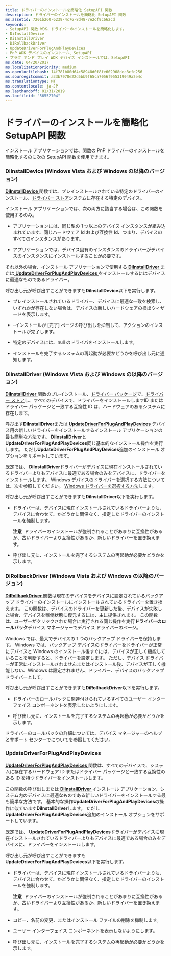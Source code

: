 ```yaml
---
title: ドライバーのインストールを簡略化 SetupAPI 関数
description: ドライバーのインストールを簡略化 SetupAPI 関数
ms.assetid: 7201b260-6239-4c76-8d48-7e2df9c662cd
keywords:
- SetupAPI 関数 WDK、ドライバーのインストールを簡略化します。
- DiInstallDevice
- DiInstallDriver
- DiRollbackDriver
- UpdateDriverForPlugAndPlayDevices
- PnP WDK デバイスのインストール、SetupAPI
- プラグ アンド プレイ WDK デバイス インストールでは、SetupAPI
ms.date: 04/20/2017
ms.localizationpriority: medium
ms.openlocfilehash: 14f781b80d64c58948d0f8fe602968dec8cfd256
ms.sourcegitcommit: a33b7978e22d5bb9f65ca7056f955319049a2e4c
ms.translationtype: MT
ms.contentlocale: ja-JP
ms.lasthandoff: 01/31/2019
ms.locfileid: "56552704"
---
```

# <a name="setupapi-functions-that-simplify-driver-installation"></a>ドライバーのインストールを簡略化 SetupAPI 関数


インストール アプリケーションでは、関数の PnP ドライバーのインストールを簡略化するのに次の SetupAPI 関数を使用できます。

### <a href="" id="diinstalldevice--windows-vista-and-later-versions-of-windows-"></a> DiInstallDevice (Windows Vista および Windows の以降のバージョン)

[ **DiInstallDevice** ](https://msdn.microsoft.com/library/windows/hardware/ff544710)関数では、プレインストールされている特定のドライバーのインストール、[ドライバー ストア](driver-store.md)システムに存在する特定のデバイス。

インストール アプリケーションでは、次の両方に該当する場合は、この関数を使用するのみ。

-   アプリケーションには、同じ型の 1 つ以上のデバイス インスタンスが組み込まれています、同じハードウェア Id および互換性 Id、つまり、デバイスのすべてのインスタンスがあります。

-   アプリケーションでは、デバイス固有のインスタンスのドライバーがデバイスのインスタンスにインストールすることが必要です。

それ以外の場合、インストール アプリケーションで使用する[ **DiInstallDriver** ](https://msdn.microsoft.com/library/windows/hardware/ff544717)または[ **UpdateDriverForPlugAndPlayDevices** ](https://msdn.microsoft.com/library/windows/hardware/ff553534)をインストールするにはデバイスに最適なものであるドライバー。

呼び出し元が呼び出すことができますも**DiInstallDevice**以下を実行します。

-   プレインストールされているドライバー、デバイスに最適な一致を検索し、いずれかが存在しない場合は、デバイスの新しいハードウェアの検出ウィザードを表示します。

-   -インストールが [完了] ページの呼び出しを抑制して、アクションのインストールが完了します。

-   特定のデバイスには、null のドライバをインストールします。

-   インストールを完了するシステムの再起動が必要かどうかを呼び出し元に通知します。

### <a href="" id="diinstalldriver--windows-vista-and-later-versions-of-windows-"></a> DiInstallDriver (Windows Vista および Windows の以降のバージョン)

[ **DiInstallDriver** ](https://msdn.microsoft.com/library/windows/hardware/ff544717)関数のプレインストール、[ドライバー パッケージ](driver-packages.md)で、[ドライバー ストア](driver-store.md)し、すべてのデバイスで、ドライバーをインストールしますID またはドライバー パッケージと一致する互換性 ID は、ハードウェアのあるシステムに存在します。

呼び出す**DiInstallDriver**または[ **UpdateDriverForPlugAndPlayDevices** ](https://msdn.microsoft.com/library/windows/hardware/ff553534)デバイス用の新しいドライバーをインストールするインストール アプリケーションの最も簡単な方法です。 **DiInstallDriver**と**UpdateDriverForPlugAndPlayDevices**同じ基本的なインストール操作を実行します。 ただし**UpdateDriverForPlugAndPlayDevices**追加のインストール オプションをサポートしています。

既定では、 **DiInstallDriver**ドライバーがデバイスに現在インストールされているドライバーよりもデバイスに最適である場合のみをデバイスに、ドライバーをインストールします。 Windows デバイスのドライバーを選択する方法については、次を参照してください。 [Windows ドライバーを選択する方法](how-setup-selects-drivers.md)します。

呼び出し元が呼び出すことができますも**DiInstallDriver**以下を実行します。

-   ドライバーは、デバイスに現在インストールされているドライバーよりも、デバイスに合わせて、かどうかに関係なく、指定したドライバーのインストールを強制します。

    **注意**  ドライバーのインストールが強制されることがあまりに互換性があるか、古いドライバーより互換性があるか、新しいドライバーを置き換えます。

     

-   呼び出し元に、インストールを完了するシステムの再起動が必要かどうかを示します。

### <a href="" id="dirollbackdriver--windows-vista-and-later-versions-of-windows-"></a> DiRollbackDriver (Windows Vista および Windows の以降のバージョン)

[ **DiRollbackDriver** ](https://msdn.microsoft.com/library/windows/hardware/ff544721)関数は現在のデバイスをデバイスに設定されているバックアップ ドライバーのインストールにインストールされているドライバーを置き換えます。 この関数は、デバイスのドライバーを更新した後、デバイスが失敗した場合、デバイスを稼働状態に復元するには、主に提供されます。 この関数は、ユーザーがクリックされた場合に実行される同じ操作を実行**ドライバーのロールバック**デバイス マネージャーでデバイス ドライバーのページ。

Windows では、最大でデバイスの 1 つのバックアップ ドライバーを保持します。 Windows では、バックアップ デバイスのドライバーをドライバーが正常にデバイスと Windows のインストール後すぐには、デバイスが正しく機能していることを判断すると、ドライバーを設定します。 ただし、デバイス ドライバーが正常にインストールされませんまたはインストール後、デバイスが正しく機能しない、Windows は設定されません、ドライバー、デバイスのバックアップ ドライバーとして。

呼び出し元が呼び出すことができますも**DiRollbackDriver**以下を実行します。

-   ドライバーのロールバックに関連付けられているすべてのユーザー インターフェイス コンポーネントを表示しないようにします。

-   呼び出し元に、インストールを完了するシステムの再起動が必要かどうかを示します。

ドライバーのロールバックの詳細については、デバイス マネージャーのヘルプとサポート センターでについてを参照してください。

### <a href="" id="updatedriverforplugandplaydevices"></a> UpdateDriverForPlugAndPlayDevices

[ **UpdateDriverForPlugAndPlayDevices** ](https://msdn.microsoft.com/library/windows/hardware/ff553534)関数は、すべてのデバイスで、システムに存在するハードウェア ID またはドライバー パッケージと一致する互換性のある ID を持つドライバーをインストールします。

この関数の呼び出しまたは[ **DiInstallDriver** ](https://msdn.microsoft.com/library/windows/hardware/ff544717)インストール アプリケーション、システム内のデバイスに最適なものである新しいドライバーをインストールする最も簡単な方法です。 基本的な操作**UpdateDriverForPlugAndPlayDevices**の操作に似ています**DiInstallDriver**します。 ただし**UpdateDriverForPlugAndPlayDevices**追加のインストール オプションをサポートしています。

既定では、 **UpdateDriverForPlugAndPlayDevices**ドライバーがデバイスに現在インストールされているドライバーよりもデバイスに最適である場合のみをデバイスに、ドライバーをインストールします。

呼び出し元が呼び出すことができますも**UpdateDriverForPlugAndPlayDevices**以下を実行します。

-   ドライバーは、デバイスに現在インストールされているドライバーよりも、デバイスに合わせて、かどうかに関係なく、指定したドライバーのインストールを強制します。

    **注意**  ドライバーのインストールが強制されることがあまりに互換性があるか、古いドライバーより互換性があるか、新しいドライバーを置き換えます。

     

-   コピー、名前の変更、またはインストール ファイルの削除を抑制します。

-   ユーザー インターフェイス コンポーネントを表示しないようにします。

-   呼び出し元に、インストールを完了するシステムの再起動が必要かどうかを示します。

 

 





